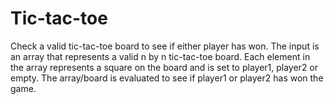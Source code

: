 # Tic-tac-toe
Check a valid tic-tac-toe board to see if either player has won. The input is an array that represents a valid  n by n tic-tac-toe board. Each element in the array represents a square on the board and is set to player1, player2 or empty. The array/board is evaluated to see if player1 or player2 has won the game.  


	

